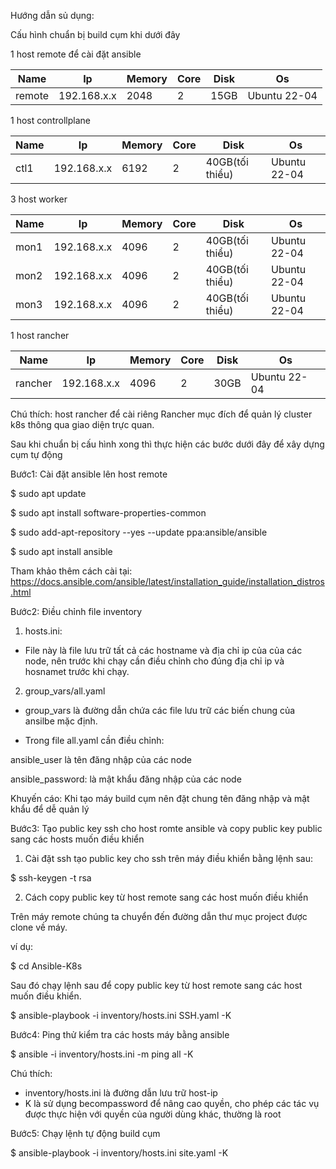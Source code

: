 Hướng dẫn sủ dụng:

Cấu hình chuẩn bị build cụm khi dưới đây

1 host remote để cài đặt ansible

| Name      |      Ip      |     Memory    |      Core    |      Disk       |      Os       |
|-----------|--------------|---------------|--------------|-----------------|---------------|
|  remote   | 192.168.x.x  |      2048     |      2       |      15GB       |  Ubuntu 22-04 |

1 host controllplane

| Name      |      Ip      |     Memory    |      Core    |      Disk       |      Os       |
|-----------|--------------|---------------|--------------|-----------------|---------------|
|  ctl1     | 192.168.x.x  |      6192     |      2       | 40GB(tối thiểu) |  Ubuntu 22-04 |

3 host worker

| Name      |      Ip      |     Memory    |      Core    |      Disk       |      Os       |
|-----------|--------------|---------------|--------------|-----------------|---------------|
|  mon1     | 192.168.x.x  |      4096     |      2       | 40GB(tối thiểu) |  Ubuntu 22-04 |
|  mon2     | 192.168.x.x  |      4096     |      2       | 40GB(tối thiểu) |  Ubuntu 22-04 |
|  mon3     | 192.168.x.x  |      4096     |      2       | 40GB(tối thiểu) |  Ubuntu 22-04 |

1 host rancher

|    Name      |      Ip      |     Memory    |      Core    |      Disk       |      Os       |
|--------------|--------------|---------------|--------------|-----------------|---------------|
|  rancher     | 192.168.x.x  |      4096     |      2       |     30GB        |  Ubuntu 22-04 |

Chú thích: host rancher để cài riêng Rancher mục đích để quản lý cluster k8s thông qua giao diện trực quan.

Sau khi chuẩn bị cấu hình xong thì thực hiện các bước dưới đây để xây dựng cụm tự động

Bước1: Cài đặt ansible lên host remote

$ sudo apt update

$ sudo apt install software-properties-common

$ sudo add-apt-repository --yes --update ppa:ansible/ansible

$ sudo apt install ansible

Tham khảo thêm cách cài tại: https://docs.ansible.com/ansible/latest/installation_guide/installation_distros.html

Bước2: Điều chỉnh file inventory
1. hosts.ini:

- File này là file lưu trữ tất cả các hostname và địa chỉ ip của của các node, nên trước khi chạy cần 
điều chỉnh cho đúng địa chỉ ip và hosnamet trước khi chạy.

2. group_vars/all.yaml

- group_vars là đường dẫn chứa các file lưu trữ các biến chung của ansilbe mặc định.

- Trong file all.yaml cần điều chỉnh: 

ansible_user là tên đăng nhập của các node

ansible_password: là mật khẩu đăng nhập của các node

Khuyến cáo: Khi tạo máy build cụm nên đặt chung tên đăng nhập và mật khẩu để dễ quản lý

Bước3: Tạo public key ssh cho host romte ansible và copy public key public sang các hosts muốn điều khiển

1. Cài đặt ssh tạo public key cho ssh trên máy điều khiển bằng lệnh sau:

$ ssh-keygen -t rsa

2. Cách copy public key từ host remote sang các host muốn điều khiển

Trên máy remote chúng ta chuyển đến đường dẫn thư mục project được clone về máy.

ví dụ:

$ cd Ansible-K8s

Sau đó chạy lệnh sau để copy public key từ host remote sang các host muốn điều khiển.

$ ansible-playbook -i inventory/hosts.ini SSH.yaml -K


Bước4: Ping thử kiểm tra các hosts máy bằng ansible 

$ ansible -i inventory/hosts.ini -m ping all -K

Chú thích: 
- inventory/hosts.ini là đường dẫn lưu trữ host-ip
- K là sử dụng becompassword để nâng cao quyền, cho phép các tác vụ được thực hiện với quyền của người dùng khác, thường là root

Bước5: Chạy lệnh tự động build cụm

$ ansible-playbook -i inventory/hosts.ini site.yaml -K





